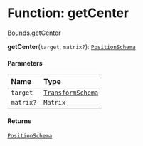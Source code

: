 # Function: getCenter

[Bounds](/en/auto-docs/playground-react/modules/Bounds.md).getCenter

**getCenter**(`target`, `matrix?`): [`PositionSchema`](/en/auto-docs/playground-react/interfaces/PositionSchema.md)

#### Parameters

| Name | Type |
| :------ | :------ |
| `target` | [`TransformSchema`](/en/auto-docs/playground-react/interfaces/TransformSchema-1.md) |
| `matrix?` | `Matrix` |

#### Returns

[`PositionSchema`](/en/auto-docs/playground-react/interfaces/PositionSchema.md)
